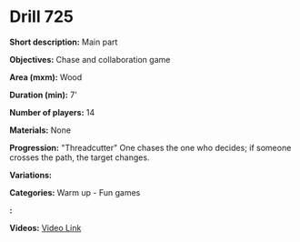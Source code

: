 # Drill 725

**Short description:**
Main part

**Objectives:**
Chase and collaboration game

**Area (mxm):**
Wood

**Duration (min):**
7'

**Number of players:**
14

**Materials:**
None

**Progression:**
"Threadcutter" One chases the one who decides; if someone crosses the path, the target changes.

**Variations:**


**Categories:**
Warm up - Fun games

**:**


**Videos:**
[Video Link](https://www.youtube.com/embed/2iO8tIJquHk)

